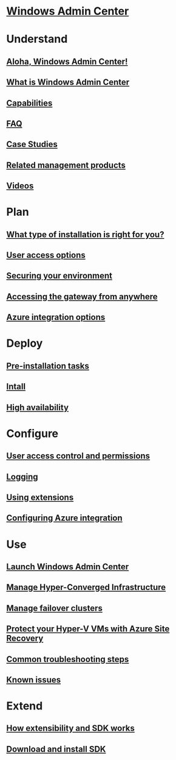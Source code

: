 # [Windows Admin Center](overview.md)

# Understand
## [Aloha, Windows Admin Center!](understand/windows-admin-center.md)
## [What is Windows Admin Center](understand/what-is.md)
## [Capabilities](understand/capabilities.md)
## [FAQ](understand/faq.md)
## [Case Studies](understand/case-studies.md)
## [Related management products](understand/related-management.md)
## [Videos](understand/videos.md)

# Plan
## [What type of installation is right for you?](plan/installation-options.md)
## [User access options](plan/user-access-options.md)
## [Securing your environment](plan/securing.md)
## [Accessing the gateway from anywhere](plan/making-accessible.md)
## [Azure integration options](plan/azure-integration-options.md)

# Deploy
## [Pre-installation tasks](deploy/pre-installation.md)
## [Intall](deploy/install.md)
## [High availability](deploy/high-availability.md)

# Configure
## [User access control and permissions](configure/user-access-control.md)
## [Logging](configure/logging.md)
## [Using extensions](configure/using-extensions.md)
## [Configuring Azure integration](configure/azure-integration.md)

# Use
## [Launch Windows Admin Center](use/launch.md)
## [Manage Hyper-Converged Infrastructure](use/manage-hyper-converged.md)
## [Manage failover clusters](use/manage-failover-clusters.md)
## [Protect your Hyper-V VMs with Azure Site Recovery](use/azure-services.md)
## [Common troubleshooting steps](use/troubleshooting.md)
## [Known issues](use/known-issues.md)

# Extend
## [How extensibility and SDK works](extend/how-sdk-works.md)
## [Download and install SDK](extend/use-sdk.md)



